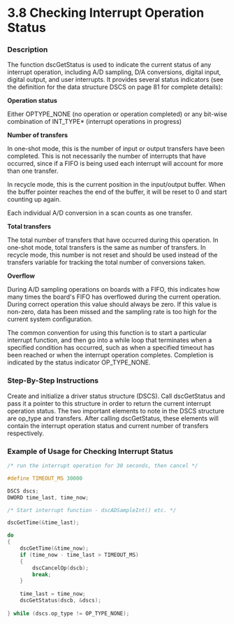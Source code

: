 # 3.8 Checking Interrupt Operation Status

### Description

The function dscGetStatus is used to indicate the current status of any interrupt operation, including A/D sampling, D/A conversions, digital input, digital output, and user interrupts. It provides several status indicators \(see the definition for the data structure DSCS on page 81 for complete details\):

**Operation status**

Either OPTYPE\_NONE \(no operation or operation completed\) or any bit-wise combination of INT\_TYPE\* \(interrupt operations in progress\)

**Number of transfers**

In one-shot mode, this is the number of input or output transfers have been completed. This is not necessarily the number of interrupts that have occurred, since if a FIFO is being used each interrupt will account for more than one transfer.

In recycle mode, this is the current position in the input/output buffer. When the buffer pointer reaches the end of the buffer, it will be reset to 0 and start counting up again.

Each individual A/D conversion in a scan counts as one transfer.

**Total transfers**

The total number of transfers that have occurred during this operation. In one-shot mode, total transfers is the same as number of transfers. In recycle mode, this number is not reset and should be used instead of the transfers variable for tracking the total number of conversions taken.

**Overflow**

During A/D sampling operations on boards with a FIFO, this indicates how many times the board's FIFO has overflowed during the current operation. During correct operation this value should always be zero. If this value is non-zero, data has been missed and the sampling rate is too high for the current system configuration.

The common convention for using this function is to start a particular interrupt function, and then go into a while loop that terminates when a specified condition has occurred, such as when a specified timeout has been reached or when the interrupt operation completes. Completion is indicated by the status indicator OP\_TYPE\_NONE.

### Step-By-Step Instructions

Create and initialize a driver status structure \(DSCS\). Call dscGetStatus and pass it a pointer to this structure in order to return the current interrupt operation status. The two important elements to note in the DSCS structure are op\_type and transfers. After calling dscGetStatus, these elements will contain the interrupt operation status and current number of transfers respectively.

### Example of Usage for Checking Interrupt Status

```c
/* run the interrupt operation for 30 seconds, then cancel */ 

#define TIMEOUT_MS 30000 

DSCS dscs; 
DWORD time_last, time_now; 

/* Start interrupt function - dscADSampleInt() etc. */ 

dscGetTime(&time_last); 

do 
{ 
    dscGetTime(&time_now); 
    if (time_now - time_last > TIMEOUT_MS) 
    {
        dscCancelOp(dscb); 
        break; 
    } 
    
    time_last = time_now; 
    dscGetStatus(dscb, &dscs); 
    
} while (dscs.op_type != OP_TYPE_NONE);
```


